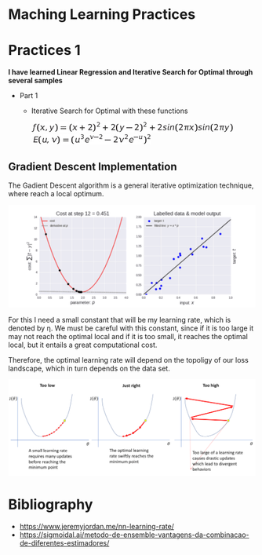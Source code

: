 # Maching Learning Practices

# Practices 1 

**I have learned Linear Regression and Iterative Search for Optimal through several samples**
* Part 1
  * Iterative Search for Optimal with these functions
    
    <img src="http://github.com/RubenGiC/Practices-about-Maching-learning/blob/main/P1/Images/Tex2Img_1616618057.jpg?raw=true" alt="f(x,y)">
    </br>
    <img src="http://github.com/RubenGiC/Practices-about-Maching-learning/blob/main/P1/Images/Tex2Img_1616618271.jpg?raw=true" alt="Tex2Img_1616618271.jpg">

## Gradient Descent Implementation 

<p>The Gadient Descent algorithm is a general iterative optimization technique, where reach a local optimum.</p>

<img src="http://github.com/RubenGiC/Practices-about-Maching-learning/blob/main/P1/Images/descarga.gif?raw=true" alt="Gradient Descent">

<p>For this I need a small constant that will be my learning rate, which is denoted by η. We must be careful with this constant, since if it is too large it may not reach the optimal local and if it is too small, it reaches the optimal local, but it entails a great computational cost. </p>
<p>Therefore, the optimal learning rate will depend on the topoligy of our loss landscape, which in turn depends on the data set.</p>

<img src="http://github.com/RubenGiC/Practices-about-Maching-learning/blob/main/P1/Images/learning%20rate.png?raw=true" alt="learning rate.png">

# Bibliography
* https://www.jeremyjordan.me/nn-learning-rate/
* https://sigmoidal.ai/metodo-de-ensemble-vantagens-da-combinacao-de-diferentes-estimadores/

